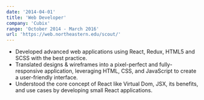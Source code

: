```yaml
---
date: '2014-04-01'
title: 'Web Developer'
company: 'Cubix'
range: 'October 2014 - March 2016'
url: 'https://web.northeastern.edu/scout/'
---
```


- Developed advanced web applications using React, Redux, HTML5 and SCSS with the best practice.
- Translated designs & wireframes into a pixel-perfect and fully-responsive application, leveraging HTML, CSS, and JavaScript to create a user-friendly interface.
- Understood the core concept of React like Virtual Dom, JSX, its benefits, and use cases by developing small React applications.
